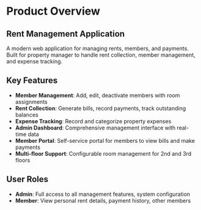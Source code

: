 # Product Overview

## Rent Management Application

A modern web application for managing rents, members, and payments. Built for property manager to handle rent collection, member management, and expense tracking.

## Key Features

- **Member Management**: Add, edit, deactivate members with room assignments
- **Rent Collection**: Generate bills, record payments, track outstanding balances
- **Expense Tracking**: Record and categorize property expenses
- **Admin Dashboard**: Comprehensive management interface with real-time data
- **Member Portal**: Self-service portal for members to view bills and make payments
- **Multi-floor Support**: Configurable room management for 2nd and 3rd floors

## User Roles

- **Admin**: Full access to all management features, system configuration
- **Member**: View personal rent details, payment history, other members

